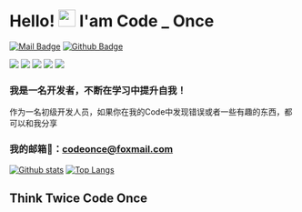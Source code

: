 # Hello! <img src="https://raw.githubusercontent.com/MartinHeinz/MartinHeinz/master/wave.gif" width="30px"> I'am Code _ Once 

[![Mail Badge](https://img.shields.io/badge/-codeonce@foxmail.com-c14438?style=for-the-badge&logo=Gmail&logoColor=white&link=mailto:codeonce@foxmail.com)](mailto:codeonce@foxmail.com) [![Github Badge](https://img.shields.io/badge/-CodeOnceW-grey?style=for-the-badge&logo=github&logoColor=white&link=https://github.com/wcodeonce/)](https://www.github.com/CodeOnceW/)

![](https://img.shields.io/badge/Develop-Python-informational?style=for-the-badge&logo=Gmail<LOGO_NAME>&logoColor=white&color=2bbc8a)
![](https://img.shields.io/badge/Develop-JAVA-informational?style=for-the-badge&logo=Gmail<LOGO_NAME>&logoColor=white&color=2bbc8a)
![](https://img.shields.io/badge/Scripts-JavaScript-informational?style=for-the-badge&logo=Gmail<LOGO_NAME>&logoColor=white&color=2bbc8a)
![](https://img.shields.io/badge/Data-SQL-informational?style=for-the-badge&logo=Gmail<LOGO_NAME>&logoColor=white&color=2bbc8a)
![](https://img.shields.io/badge/Server-Linux-informational?style=for-the-badge&logo=Gmail<LOGO_NAME>&logoColor=white&color=2bbc8a)
<!-- 
![](https://img.shields.io/badge/Python-PyCharm-informational?style=for-the-badge&logo=Gmail<LOGO_NAME>&logoColor=white&color=fd5469)
![](https://img.shields.io/badge/JAVA-JetIDEA-informational?style=for-the-badge&logo=Gmail<LOGO_NAME>&logoColor=white&color=fd5469)
![](https://img.shields.io/badge/JavaScript-VScode-informational?style=for-the-badge&logo=Gmail<LOGO_NAME>&logoColor=white&color=fd5469)
![](https://img.shields.io/badge/SQL-MySQL-informational?style=for-the-badge&logo=Gmail<LOGO_NAME>&logoColor=white&color=fd5469)
![](https://img.shields.io/badge/Linux-Ubuntu-informational?style=for-the-badge&logo=Gmail<LOGO_NAME>&logoColor=white&color=fd5469) -->

### 我是一名开发者，不断在学习中提升自我！

作为一名初级开发人员，如果你在我的Code中发现错误或者一些有趣的东西，都可以和我分享

### 我的邮箱💬：codeonce@foxmail.com

[![Github stats](https://github-readme-stats.vercel.app/api?username=wcodeonce&show_icons=true&include_all_commits=true&theme=prussian)](https://github.com/CodeOnceW/github-readme-stats)
[![Top Langs](https://github-readme-stats.vercel.app/api/top-langs/?username=wcodeonce&layout=compact&theme=prussian)](https://github.com/CodeOnceW/github-readme-stats)

## Think Twice Code Once
